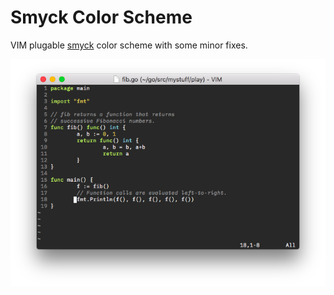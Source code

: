 # Smyck Color Scheme

VIM plugable [smyck](https://github.com/hukl/Smyck-Color-Scheme)
color scheme with some minor fixes.

![preview](smyck.png)
